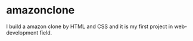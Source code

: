# amazonclone
I build a amazon clone by HTML and CSS and it is my first project in web-development field.

